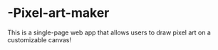 # -Pixel-art-maker
This is a single-page web app that allows users to draw pixel art on a customizable canvas!
